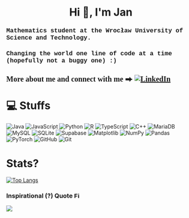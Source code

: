 <h1 align="center">Hi 👋, I'm Jan</h1>
<h3 align="left" style="font-family:courier">Mathematics student at the Wrocław University of Science and Technology.</h3>
<h3 align="left" style="font-family:courier">Changing the world one line of code at a time (hopefully not a buggy one) :)</h3>
<h3 align="left" style="font-size: 20px; font-family:firacode">More about me and connect with me ⮕
<a href="https://www.linkedin.com/in/jan--lewandowski/">
    <img src="https://img.shields.io/badge/LinkedIn-blue?style=flat&logo=linkedin&logoColor=white" alt="LinkedIn"/>
  </a>
</h3>
<!-- <p>&nbsp;<img align="center" src="https://github-readme-stats.vercel.app/api?username=janlewdev&show_icons=true&locale=en" alt="janlewdev" /></p> -->

# 💻 Stuffs

![Java](https://img.shields.io/badge/java-%23ED8B00.svg?style=&logo=openjdk&logoColor=white) ![JavaScript](https://img.shields.io/badge/javascript-%23323330.svg?style=flat&logo=javascript&logoColor=%23F7DF1E) ![Python](https://img.shields.io/badge/python-3670A0?style=flat&logo=python&logoColor=ffdd54) ![R](https://img.shields.io/badge/r-%23276DC3.svg?style=flat&logo=r&logoColor=white) ![TypeScript](https://img.shields.io/badge/typescript-%23007ACC.svg?style=flat&logo=typescript&logoColor=white) ![C++](https://img.shields.io/badge/c++-%2300599C.svg?style=flat&logo=c%2B%2B&logoColor=white) ![MariaDB](https://img.shields.io/badge/MariaDB-003545?style=flat&logo=mariadb&logoColor=white) ![MySQL](https://img.shields.io/badge/mysql-4479A1.svg?style=flat&logo=mysql&logoColor=white) ![SQLite](https://img.shields.io/badge/sqlite-%2307405e.svg?style=flat&logo=sqlite&logoColor=white) ![Supabase](https://img.shields.io/badge/Supabase-3ECF8E?style=flat&logo=supabase&logoColor=white) ![Matplotlib](https://img.shields.io/badge/Matplotlib-%23ffffff.svg?style=flat&logo=Matplotlib&logoColor=black) ![NumPy](https://img.shields.io/badge/numpy-%23013243.svg?style=flat&logo=numpy&logoColor=white) ![Pandas](https://img.shields.io/badge/pandas-%23150458.svg?style=flat&logo=pandas&logoColor=white) ![PyTorch](https://img.shields.io/badge/PyTorch-%23EE4C2C.svg?style=flat&logo=PyTorch&logoColor=white) ![GitHub](https://img.shields.io/badge/github-%23121011.svg?style=flat&logo=github&logoColor=white) ![Git](https://img.shields.io/badge/git-%23F05033.svg?style=flat&logo=git&logoColor=white)

# Stats?

[![Top Langs](https://github-readme-stats.vercel.app/api/top-langs/?username=janlewski&layout=compact&theme=vision-friendly-dark&exclude_repo=travel-agency-mysql)](https://github.com/anuraghazra/github-readme-stats)

<!-- ![](https://github-readme-stats.vercel.app/api?username=janlewdev&theme=dark&hide_border=true&include_all_commits=false&count_private=false)<br/>
![](https://nirzak-streak-stats.vercel.app/?user=janlewdev&theme=dark&hide_border=true)<br/>
![](https://github-readme-stats.vercel.app/api/top-langs/?username=janlewdev&theme=dark&hide_border=true&include_all_commits=false&count_private=false&layout=compact) -->

### Inspirational (?) Quote <img src="https://media1.tenor.com/m/dxPl_UoR8J0AAAAd/fire-writing.gif" height="15px" alt="Fire Writing">

![](https://quotes-github-readme.vercel.app/api?type=vertical&theme=dark&quote=Hmm...)
